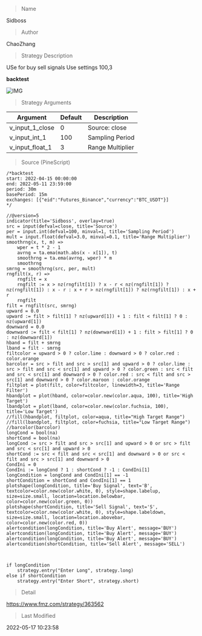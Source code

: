 
> Name

Sidboss

> Author

ChaoZhang

> Strategy Description

USe for buy sell signals
Use settings 100,3

**backtest**

 ![IMG](https://www.fmz.com/upload/asset/b303f4beec16df6188.jpg) 

> Strategy Arguments



|Argument|Default|Description|
|----|----|----|
|v_input_1_close|0|Source: close|high|low|open|hl2|hlc3|hlcc4|ohlc4|
|v_input_int_1|100|Sampling Period|
|v_input_float_1|3|Range Multiplier|


> Source (PineScript)

``` pinescript
/*backtest
start: 2022-04-15 00:00:00
end: 2022-05-11 23:59:00
period: 30m
basePeriod: 15m
exchanges: [{"eid":"Futures_Binance","currency":"BTC_USDT"}]
*/

//@version=5
indicator(title='Sidboss', overlay=true)
src = input(defval=close, title='Source')
per = input.int(defval=100, minval=1, title='Sampling Period')
mult = input.float(defval=3.0, minval=0.1, title='Range Multiplier')
smoothrng(x, t, m) =>
    wper = t * 2 - 1
    avrng = ta.ema(math.abs(x - x[1]), t)
    smoothrng = ta.ema(avrng, wper) * m
    smoothrng
smrng = smoothrng(src, per, mult)
rngfilt(x, r) =>
    rngfilt = x
    rngfilt := x > nz(rngfilt[1]) ? x - r < nz(rngfilt[1]) ? nz(rngfilt[1]) : x - r : x + r > nz(rngfilt[1]) ? nz(rngfilt[1]) : x + r
    rngfilt
filt = rngfilt(src, smrng)
upward = 0.0
upward := filt > filt[1] ? nz(upward[1]) + 1 : filt < filt[1] ? 0 : nz(upward[1])
downward = 0.0
downward := filt < filt[1] ? nz(downward[1]) + 1 : filt > filt[1] ? 0 : nz(downward[1])
hband = filt + smrng
lband = filt - smrng
filtcolor = upward > 0 ? color.lime : downward > 0 ? color.red : color.orange
barcolor = src > filt and src > src[1] and upward > 0 ? color.lime : src > filt and src < src[1] and upward > 0 ? color.green : src < filt and src < src[1] and downward > 0 ? color.red : src < filt and src > src[1] and downward > 0 ? color.maroon : color.orange
filtplot = plot(filt, color=filtcolor, linewidth=3, title='Range Filter')
hbandplot = plot(hband, color=color.new(color.aqua, 100), title='High Target')
lbandplot = plot(lband, color=color.new(color.fuchsia, 100), title='Low Target')
//fill(hbandplot, filtplot, color=aqua, title="High Target Range")
//fill(lbandplot, filtplot, color=fuchsia, title="Low Target Range")
//barcolor(barcolor)
longCond = bool(na)
shortCond = bool(na)
longCond := src > filt and src > src[1] and upward > 0 or src > filt and src < src[1] and upward > 0
shortCond := src < filt and src < src[1] and downward > 0 or src < filt and src > src[1] and downward > 0
CondIni = 0
CondIni := longCond ? 1 : shortCond ? -1 : CondIni[1]
longCondition = longCond and CondIni[1] == -1
shortCondition = shortCond and CondIni[1] == 1
plotshape(longCondition, title='Buy Signal', text='B', textcolor=color.new(color.white, 0), style=shape.labelup, size=size.small, location=location.belowbar, color=color.new(color.green, 0))
plotshape(shortCondition, title='Sell Signal', text='S', textcolor=color.new(color.white, 0), style=shape.labeldown, size=size.small, location=location.abovebar, color=color.new(color.red, 0))
alertcondition(longCondition, title='Buy Alert', message='BUY')
alertcondition(longCondition, title='Buy Alert', message='BUY')
alertcondition(longCondition, title='Buy Alert', message='BUY')
alertcondition(shortCondition, title='Sell Alert', message='SELL')



if longCondition
    strategy.entry("Enter Long", strategy.long)
else if shortCondition
    strategy.entry("Enter Short", strategy.short)
```

> Detail

https://www.fmz.com/strategy/363562

> Last Modified

2022-05-17 10:23:58
